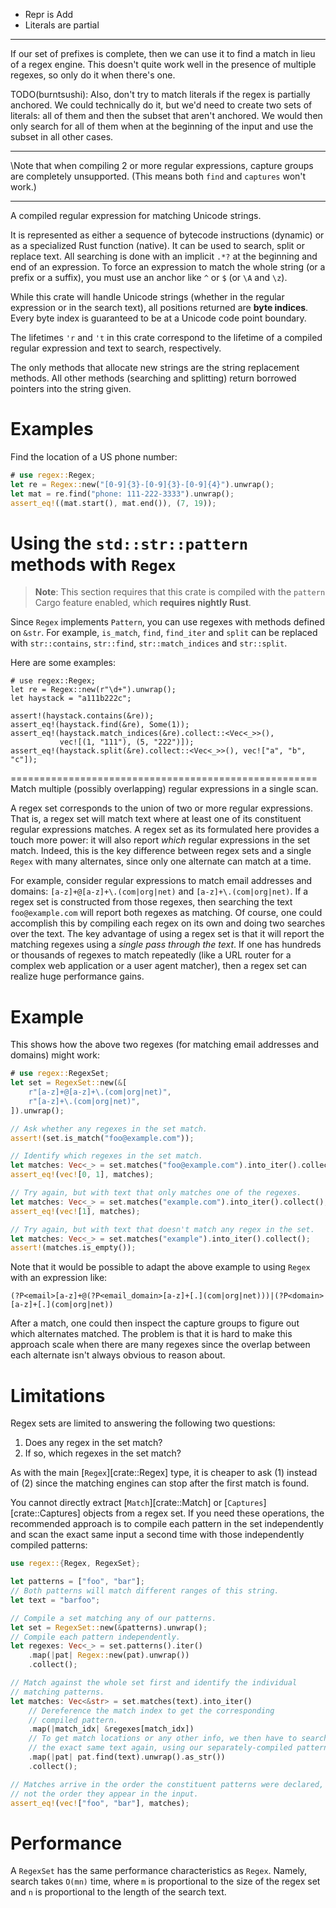 - Repr is Add
- Literals are partial

---

If our set of prefixes is complete, then we can use it to find a match in lieu of a regex engine. This doesn't quite work well in the presence of multiple regexes, so only do it when there's one.

TODO(burntsushi): Also, don't try to match literals if the regex is partially anchored. We could technically do it, but we'd need to create two sets of literals: all of them and then the subset that aren't anchored. We would then only search for all of them when at the beginning of the input and use the subset in all other cases.

---

\Note that when compiling 2 or more regular expressions, capture groups
are completely unsupported. (This means both `find` and `captures`
won't work.)

---

A compiled regular expression for matching Unicode strings.

It is represented as either a sequence of bytecode instructions (dynamic)
or as a specialized Rust function (native). It can be used to search, split
or replace text. All searching is done with an implicit `.*?` at the
beginning and end of an expression. To force an expression to match the
whole string (or a prefix or a suffix), you must use an anchor like `^` or
`$` (or `\A` and `\z`).

While this crate will handle Unicode strings (whether in the regular
expression or in the search text), all positions returned are **byte
indices**. Every byte index is guaranteed to be at a Unicode code point
boundary.

The lifetimes `'r` and `'t` in this crate correspond to the lifetime of a
compiled regular expression and text to search, respectively.

The only methods that allocate new strings are the string replacement
methods. All other methods (searching and splitting) return borrowed
pointers into the string given.

# Examples

Find the location of a US phone number:

```rust
# use regex::Regex;
let re = Regex::new("[0-9]{3}-[0-9]{3}-[0-9]{4}").unwrap();
let mat = re.find("phone: 111-222-3333").unwrap();
assert_eq!((mat.start(), mat.end()), (7, 19));
```

# Using the `std::str::pattern` methods with `Regex`

> **Note**: This section requires that this crate is compiled with the
> `pattern` Cargo feature enabled, which **requires nightly Rust**.

Since `Regex` implements `Pattern`, you can use regexes with methods
defined on `&str`. For example, `is_match`, `find`, `find_iter`
and `split` can be replaced with `str::contains`, `str::find`,
`str::match_indices` and `str::split`.

Here are some examples:

```rust,ignore
# use regex::Regex;
let re = Regex::new(r"\d+").unwrap();
let haystack = "a111b222c";

assert!(haystack.contains(&re));
assert_eq!(haystack.find(&re), Some(1));
assert_eq!(haystack.match_indices(&re).collect::<Vec<_>>(),
           vec![(1, "111"), (5, "222")]);
assert_eq!(haystack.split(&re).collect::<Vec<_>>(), vec!["a", "b", "c"]);
```
=====================================================
Match multiple (possibly overlapping) regular expressions in a single scan.

A regex set corresponds to the union of two or more regular expressions.
That is, a regex set will match text where at least one of its
constituent regular expressions matches. A regex set as its formulated here
provides a touch more power: it will also report *which* regular
expressions in the set match. Indeed, this is the key difference between
regex sets and a single `Regex` with many alternates, since only one
alternate can match at a time.

For example, consider regular expressions to match email addresses and
domains: `[a-z]+@[a-z]+\.(com|org|net)` and `[a-z]+\.(com|org|net)`. If a
regex set is constructed from those regexes, then searching the text
`foo@example.com` will report both regexes as matching. Of course, one
could accomplish this by compiling each regex on its own and doing two
searches over the text. The key advantage of using a regex set is that it
will report the matching regexes using a *single pass through the text*.
If one has hundreds or thousands of regexes to match repeatedly (like a URL
router for a complex web application or a user agent matcher), then a regex
set can realize huge performance gains.

# Example

This shows how the above two regexes (for matching email addresses and
domains) might work:

```rust
# use regex::RegexSet;
let set = RegexSet::new(&[
    r"[a-z]+@[a-z]+\.(com|org|net)",
    r"[a-z]+\.(com|org|net)",
]).unwrap();

// Ask whether any regexes in the set match.
assert!(set.is_match("foo@example.com"));

// Identify which regexes in the set match.
let matches: Vec<_> = set.matches("foo@example.com").into_iter().collect();
assert_eq!(vec![0, 1], matches);

// Try again, but with text that only matches one of the regexes.
let matches: Vec<_> = set.matches("example.com").into_iter().collect();
assert_eq!(vec![1], matches);

// Try again, but with text that doesn't match any regex in the set.
let matches: Vec<_> = set.matches("example").into_iter().collect();
assert!(matches.is_empty());
```

Note that it would be possible to adapt the above example to using `Regex`
with an expression like:

```text
(?P<email>[a-z]+@(?P<email_domain>[a-z]+[.](com|org|net)))|(?P<domain>[a-z]+[.](com|org|net))
```

After a match, one could then inspect the capture groups to figure out
which alternates matched. The problem is that it is hard to make this
approach scale when there are many regexes since the overlap between each
alternate isn't always obvious to reason about.

# Limitations

Regex sets are limited to answering the following two questions:

1. Does any regex in the set match?
2. If so, which regexes in the set match?

As with the main [`Regex`][crate::Regex] type, it is cheaper to ask (1)
instead of (2) since the matching engines can stop after the first match
is found.

You cannot directly extract [`Match`][crate::Match] or
[`Captures`][crate::Captures] objects from a regex set. If you need these
operations, the recommended approach is to compile each pattern in the set
independently and scan the exact same input a second time with those
independently compiled patterns:

```rust
use regex::{Regex, RegexSet};

let patterns = ["foo", "bar"];
// Both patterns will match different ranges of this string.
let text = "barfoo";

// Compile a set matching any of our patterns.
let set = RegexSet::new(&patterns).unwrap();
// Compile each pattern independently.
let regexes: Vec<_> = set.patterns().iter()
    .map(|pat| Regex::new(pat).unwrap())
    .collect();

// Match against the whole set first and identify the individual
// matching patterns.
let matches: Vec<&str> = set.matches(text).into_iter()
    // Dereference the match index to get the corresponding
    // compiled pattern.
    .map(|match_idx| &regexes[match_idx])
    // To get match locations or any other info, we then have to search
    // the exact same text again, using our separately-compiled pattern.
    .map(|pat| pat.find(text).unwrap().as_str())
    .collect();

// Matches arrive in the order the constituent patterns were declared,
// not the order they appear in the input.
assert_eq!(vec!["foo", "bar"], matches);
```

# Performance

A `RegexSet` has the same performance characteristics as `Regex`. Namely,
search takes `O(mn)` time, where `m` is proportional to the size of the
regex set and `n` is proportional to the length of the search text.
